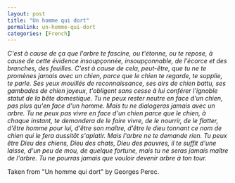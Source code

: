 ```yaml
---
layout: post
title: "Un homme qui dort"
permalink: un-homme-qui-dort
categories: [French]
---
```


*C'est à cause de ça que l'arbre te fascine, ou t'étonne, ou te repose, à
cause de cette évidence insoupçonnée, insoupçonnable, de l'écorce et des
branches, des feuilles. C'est à cause de cela, peut-être, que tu ne te
promènes jamais avec un chien, parce que le chien te regarde, te
supplie, te parle. Ses yeux mouillés de reconnaissance, ses airs de
chien battu, ses gambades de chien joyeux, t'obligent sans cesse à lui
conférer l'ignoble statut de la bête domestique. Tu ne peux rester
neutre en face d'un chien, pas plus qu'en face d'un homme. Mais tu ne
dialogeras jamais avec un arbre. Tu ne peux pas vivre en face d'un chien
parce que le chien, à chaque instant, te demandera de le faire vivre, de
le nourrir, de le flatter, d'être homme pour lui, d'être son maître,
d'être le dieu tonnant ce nom de chien qui le fera aussitôt s'aplatir.
Mais l'arbre ne te demande rien. Tu peux être Dieu des chiens, Dieu des
chats, Dieu des pauvres, il te suffit d'une laisse, d'un peu de mou, de
quelque fortune, mais tu ne seras jamais maître de l'arbre. Tu ne
pourras jamais que vouloir devenir arbre à ton tour.*

Taken from "Un homme qui dort" by Georges Perec.




